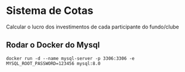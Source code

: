 # Sistema de Cotas
Calcular o lucro dos investimentos de cada participante do fundo/clube

## Rodar o Docker do Mysql
```
docker run -d --name mysql-server -p 3306:3306 -e MYSQL_ROOT_PASSWORD=123456 mysql:8.0
```